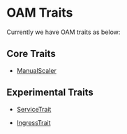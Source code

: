 # OAM Traits

Currently we have OAM traits as below:

## Core Traits

- [ManualScaler](https://github.com/crossplane/addon-oam-kubernetes-local)

## Experimental Traits

- [ServiceTrait](https://github.com/My-pleasure/servicetrait)

- [IngressTrait](https://github.com/My-pleasure/ingresstrait)